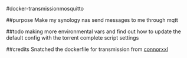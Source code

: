#docker-transmissionmosquitto

##purpose
Make my synology nas send messages to me through mqtt

##todo
making more environmental vars and find out how to update the default config
with the torrent complete script settings

##credits
Snatched the dockerfile for transmission from [connorxxl](https://hub.docker.com/r/connorxxl/transmission)
